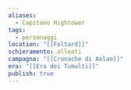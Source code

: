 ```yaml
---
aliases:
  - Capitano Hightower
tags:
  - personaggi
location: "[[Foltard]]"
schieramento: alleati
campagna: "[[Cronache di Aelan]]"
era: "[[Era dei Tumulti]]"
publish: true
---
```

